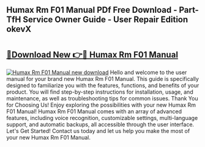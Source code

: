 ## Humax Rm F01 Manual PDf Free Download - Part-TfH Service Owner Guide - User Repair Edition okevX

# <h2><a href="http://cf24503.oget.top/?id=Humax+Rm+F01+Manual">🔗Download New 👉🔴 Humax Rm F01 Manual</a></h2>

[![Humax Rm F01 Manual new download](https://i.imgur.com/5g1atiW.png)](http://cf24503.oget.top/?id=Humax+Rm+F01+Manual)
Hello and welcome to the user manual for your brand new Humax Rm F01 Manual. This guide is specifically designed to familiarize you with the features, functions, and benefits of your product. You will find step-by-step instructions for installation, usage, and maintenance, as well as troubleshooting tips for common issues. Thank You for Choosing Us! Enjoy exploring the possibilities with your new Humax Rm F01 Manual! Humax Rm F01 Manual comes with an array of advanced features, including voice recognition, customizable settings, multi-language support, and automatic backups, all accessible through the user interface. Let's Get Started! Contact us today and let us help you make the most of your new Humax Rm F01 Manual.
